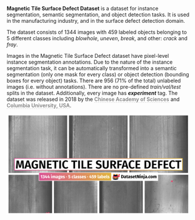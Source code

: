 **Magnetic Tile Surface Defect Dataset** is a dataset for instance segmentation, semantic segmentation, and object detection tasks. It is used in the manufacturing industry, and in the surface defect detection domain. 

The dataset consists of 1344 images with 459 labeled objects belonging to 5 different classes including *blowhole*, *uneven*, *break*, and other: *crack* and *fray*.

Images in the Magnetic Tile Surface Defect dataset have pixel-level instance segmentation annotations. Due to the nature of the instance segmentation task, it can be automatically transformed into a semantic segmentation (only one mask for every class) or object detection (bounding boxes for every object) tasks. There are 956 (71% of the total) unlabeled images (i.e. without annotations). There are no pre-defined <i>train/val/test</i> splits in the dataset. Additionally, every image has ***experiment*** tag. The dataset was released in 2018 by the <span style="font-weight: 600; color: grey; border-bottom: 1px dashed #d3d3d3;">Chinese Academy of Sciences</span> and <span style="font-weight: 600; color: grey; border-bottom: 1px dashed #d3d3d3;">Columbia University, USA</span>.

<img src="https://github.com/dataset-ninja/magnetic-tile-surface-defect/raw/main/visualizations/poster.png">
